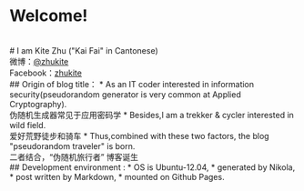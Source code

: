 <!-- 
.. link: 
.. description: 
.. tags: 
.. date: 2014/01/21 12:29:04
.. title: about me
.. slug: about
-->
# Welcome!
<br/>
# I am Kite Zhu   ("Kai Fai" in Cantonese)
<br/>
微博：<a href="http://weibo.com/zhukite" target="_blank">@zhukite</a><br/>
Facebook：<a href="https://www.facebook.com/kite.zhu.3" target="_blank">zhukite</a>	
<br/>
##  Origin of blog title：
* As an IT coder interested in information security(pseudorandom generator is very common at Applied Cryptography).
  <br/>伪随机生成器常见于应用密码学
* Besides,I am a trekker & cycler interested in wild field. 
  <br/>爱好荒野徒步和骑车
* Thus,combined with these two factors, the blog "pseudorandom traveler" is born.
  <br/>二者结合，“伪随机旅行者” 博客诞生
<br/>
##  Development environment : 
    * OS is Ubuntu-12.04, 
    * generated by Nikola, 
    * post written by Markdown, 
    * mounted on Github Pages.